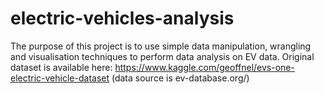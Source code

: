 # electric-vehicles-analysis
The purpose of this project is to use simple data manipulation, wrangling and visualisation techniques to perform data analysis on EV data.
Original dataset is available here: https://www.kaggle.com/geoffnel/evs-one-electric-vehicle-dataset (data source is ev-database.org/)
